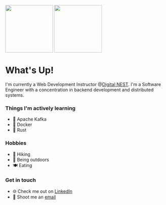 <img
  height=150
  align="center"
  src="https://my-stats-43gk.vercel.app/api?username=villaleo&show_icons=true&theme=dark&hide=contribs,issues,stars&rank_icon=github&include_all_commits=true"
/>
<img
  height=150
  align="center"
  src="https://my-stats-43gk.vercel.app/api/top-langs/?username=villaleo&hide=html,css,c,cmake&langs_count=8&layout=compact&theme=dark"
/>  

# What's Up!

I'm currently a Web Development Instructor @[Digital NEST](https://digitalnest.org/). I'm a Software Engineer with a concentration in backend development and distributed systems.

### Things I'm actively learning

- 📨 Apache Kafka
- 🐳 Docker
- 🦀 Rust

### Hobbies

- 🥾 Hiking
- 🌻 Being outdoors
- 🍽️ Eating

### Get in touch

- 🌐 Check me out on [LinkedIn](https://linkedin.com/in/villaleobos)
- 📧 Shoot me an [email](mailto:villaleobos@gmail.com)

<!--
<img
  height=180
  align="center"
  style="display: inline-block;"
  src="https://github-readme-streak-stats-git-main-davids-projects-ad77adcc.vercel.app/?user=villaleo&theme=dark"
/>
-->
